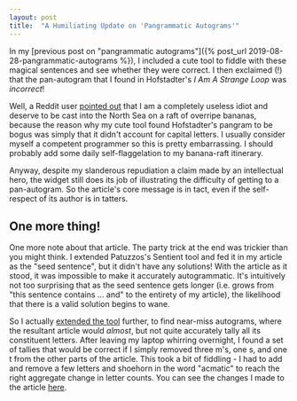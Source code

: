 ```yaml
---
layout: post
title:  "A Humiliating Update on 'Pangrammatic Autograms'"
---
```


In my [previous post on "pangrammatic autograms"]({% post_url
2019-08-28-pangrammatic-autograms %}), I included a cute tool to fiddle with
these magical sentences and see whether they were correct. I then exclaimed (!)
that the pan-autogram that I found in Hofstadter's *I Am A Strange Loop* was
*incorrect*!

Well, a Reddit user [pointed
out](https://www.reddit.com/r/programming/comments/cxusz6/pangrammatic_autograms/eypyot0?utm_source=share&utm_medium=web2x)
that I am a completely useless idiot and deserve to be cast into the North Sea
on a raft of overripe bananas, because the reason why my cute tool found
Hofstadter's pangram to be bogus was simply that it didn't account for capital
letters. I usually consider myself a competent programmer so this is pretty
embarrassing. I should probably add some daily self-flaggelation to my
banana-raft itinerary.

Anyway, despite my slanderous repudiation a claim made by an intellectual hero,
the widget still does its job of illustrating the difficulty of getting to a
pan-autogram. So the article's core message is in tact, even if the self-respect
of its author is in tatters.

## One more thing!

One more note about that article. The party trick at the end was trickier than
you might think. I extended Patuzzos's Sentient tool and fed it in my article as
the "seed sentence", but it didn't have any solutions! With the article as it
stood, it was impossible to make it accurately autogrammatic. It's intuitively
not too surprising that as the seed sentence gets longer (i.e. grows from "this
sentence contains ... and" to the entirety of my article), the likelihood that
there is a valid solution begins to wane.

So I actually [extended the
tool](https://gist.github.com/bjackman/4b0ccb3f91a3b9c214872ed518c9ced9)
further, to find near-miss autograms, where the resultant article would
*almost*, but not quite accurately tally all its constituent letters. After
leaving my laptop whirring overnight, I found a set of tallies that would be
correct if I simply removed three m's, one s, and one t from the other parts of
the article. This took a bit of fiddling - I had to add and remove a few letters
and shoehorn in the word "acmatic" to reach the right aggregate change in letter
counts. You can see the changes I made to the article
[here](https://github.com/bjackman/bjackman.github.io/commit/9d207f15f3b75630d50fc6e0c7dab187ef192a83).
